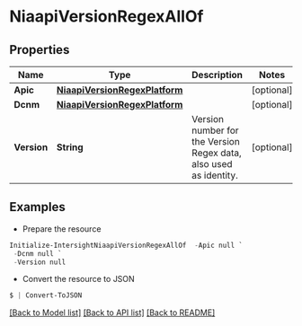 # NiaapiVersionRegexAllOf
## Properties

Name | Type | Description | Notes
------------ | ------------- | ------------- | -------------
**Apic** | [**NiaapiVersionRegexPlatform**](NiaapiVersionRegexPlatform.md) |  | [optional] 
**Dcnm** | [**NiaapiVersionRegexPlatform**](NiaapiVersionRegexPlatform.md) |  | [optional] 
**Version** | **String** | Version number for the Version Regex data, also used as identity. | [optional] 

## Examples

- Prepare the resource
```powershell
Initialize-IntersightNiaapiVersionRegexAllOf  -Apic null `
 -Dcnm null `
 -Version null
```

- Convert the resource to JSON
```powershell
$ | Convert-ToJSON
```

[[Back to Model list]](../README.md#documentation-for-models) [[Back to API list]](../README.md#documentation-for-api-endpoints) [[Back to README]](../README.md)

